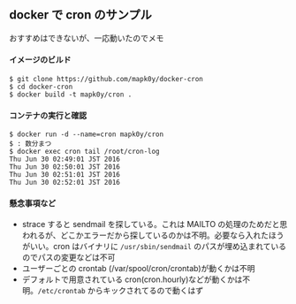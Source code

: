 ## docker で cron のサンプル

おすすめはできないが、一応動いたのでメモ

#### イメージのビルド

```console
$ git clone https://github.com/mapk0y/docker-cron
$ cd docker-cron
$ docker build -t mapk0y/cron .
```

#### コンテナの実行と確認

```console
$ docker run -d --name=cron mapk0y/cron
$ : 数分まつ
$ docker exec cron tail /root/cron-log                                                                                                                                                           
Thu Jun 30 02:49:01 JST 2016
Thu Jun 30 02:50:01 JST 2016
Thu Jun 30 02:51:01 JST 2016
Thu Jun 30 02:52:01 JST 2016
```

#### 懸念事項など

- strace すると sendmail を探している。これは MAILTO の処理のためだと思われるが、どこかエラーだから探しているのかは不明。必要なら入れたほうがいい。cron はバイナリに `/usr/sbin/sendmail` のパスが埋め込まれているのでパスの変更などは不可
- ユーザーごとの crontab (/var/spool/cron/crontab)が動くかは不明
- デフォルトで用意されている cron(cron.hourly)などが動くかは不明。`/etc/crontab` からキックされてるので動くはず
